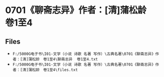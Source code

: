 # 0701《聊斋志异》作者：[清]蒲松龄　卷1至4

## Files

- `F:/5000G电子书\I01-文学（小说 诗歌 名著 写作）\古典名著\0701《聊斋志异》作者：[清]蒲松龄　卷1至4\聊斋志异  卷1至4.txt`
- `F:/5000G电子书\I01-文学（小说 诗歌 名著 写作）\古典名著\0701《聊斋志异》作者：[清]蒲松龄　卷1至4\files.txt`
